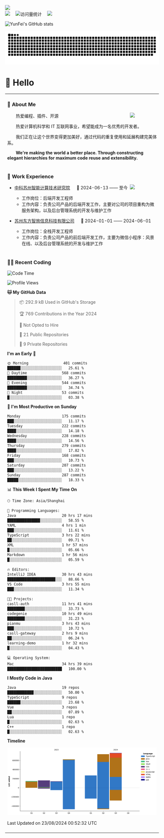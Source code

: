   <!-- dynamic typing effect 动态打字效果 -->
  <div>
    <a href="http://yunfei.plus">
      <img src="https://readme-typing-svg.demolab.com?font=Fira+Code&pause=1000&width=435&lines=console.log(%22Hello%2C%20World%22);祝您今天愉快!&center=true&size=27" />
    </a>
  </div>

  <div>
    <a href="http://yunfei.plus/"><img src="https://img.shields.io/badge/Website-博客-8c36db" /></a>&emsp;
    <!-- visitor -->
    <img src="https://komarev.com/ghpvc/?username=yunfeidog&label=Views&color=orange&style=flat" alt="访问量统计" />&emsp;
    <!-- wakatime -->    
    <a href="https://wakatime.com/@yunfeidog"><img src="https://wakatime.com/badge/user/42d0678c-368b-448b-9a77-5d21c5b55352.svg" /></a>
  </div>

![YunFei's GitHub stats](https://github-readme-stats.vercel.app/api?username=yunfeidog)

![snake](./dist/github-contribution-grid-snake.svg)

#  🙋 Hello

<table>


<tr><td>

### 🤺 About Me

<img align="right" width="88" src="https://cdn.jsdelivr.net/gh/yunfeidog/yunfeidog/assets/images/jobs.png" />

<p>&emsp;&emsp;热爱编程、插件、开源</p>
<p>&emsp;&emsp;热爱计算机科学和 IT 互联网事业，希望能成为一名优秀的开发者。</p>
<p>&emsp;&emsp;我们正在让这个世界变得更加美好，通过代码的重复使用和延展构建完美体系。</p>
<p>&emsp;&emsp;<strong>We're making the world a better place. Through constructing elegant hierarchies for maximum code reuse and extensibility.</strong></p>

</td></tr> 

<tr><td>

### 🏢 Work Experience

<img align="right" width="88" src="https://cdn.jsdelivr.net/gh/yunfeidog/yunfeidog/assets/images/yuanze.png" />

- [中科苏州智能计算技术研究院](http://iict.ac.cn/sy) &emsp; 📌 2024-06-13 —— 至今

  - 工作岗位：后端开发工程师
  - 工作内容：负责公司产品的后端开发工作，主要对公司的项目重构为微服务架构，以及后台管理系统的开发与维护工作

- [苏州东方智旅信息科技有限公司](http://www.leyoobao.com/) &emsp; 📌 2024-01-01 —— 2024-06-01

    - 工作岗位：全栈开发工程师
    - 工作内容：负责公司产品的前后端开发工作，主要为微信小程序：风景在线、以及后台管理系统的开发与维护工作


</td></tr>

<tr><td>

### 👩‍💻 Recent Coding
<!--START_SECTION:waka-->
![Code Time](http://img.shields.io/badge/Code%20Time-1%2C632%20hrs%201%20min-blue)

![Profile Views](http://img.shields.io/badge/Profile%20Views-0-blue)

**🐱 My GitHub Data** 

> 📦 292.9 kB Used in GitHub's Storage 
 > 
> 🏆 769 Contributions in the Year 2024
 > 
> 🚫 Not Opted to Hire
 > 
> 📜 21 Public Repositories 
 > 
> 🔑 9 Private Repositories 
 > 
**I'm an Early 🐤** 

```text
🌞 Morning                401 commits         ██████░░░░░░░░░░░░░░░░░░░   25.61 % 
🌆 Daytime                568 commits         █████████░░░░░░░░░░░░░░░░   36.27 % 
🌃 Evening                544 commits         █████████░░░░░░░░░░░░░░░░   34.74 % 
🌙 Night                  53 commits          █░░░░░░░░░░░░░░░░░░░░░░░░   03.38 % 
```
📅 **I'm Most Productive on Sunday** 

```text
Monday                   175 commits         ███░░░░░░░░░░░░░░░░░░░░░░   11.17 % 
Tuesday                  222 commits         ████░░░░░░░░░░░░░░░░░░░░░   14.18 % 
Wednesday                228 commits         ████░░░░░░░░░░░░░░░░░░░░░   14.56 % 
Thursday                 279 commits         ████░░░░░░░░░░░░░░░░░░░░░   17.82 % 
Friday                   168 commits         ███░░░░░░░░░░░░░░░░░░░░░░   10.73 % 
Saturday                 207 commits         ███░░░░░░░░░░░░░░░░░░░░░░   13.22 % 
Sunday                   287 commits         █████░░░░░░░░░░░░░░░░░░░░   18.33 % 
```


📊 **This Week I Spent My Time On** 

```text
🕑︎ Time Zone: Asia/Shanghai

💬 Programming Languages: 
Java                     20 hrs 17 mins      ███████████████░░░░░░░░░░   58.55 % 
YAML                     4 hrs 1 min         ███░░░░░░░░░░░░░░░░░░░░░░   11.61 % 
TypeScript               3 hrs 22 mins       ██░░░░░░░░░░░░░░░░░░░░░░░   09.71 % 
XML                      1 hr 57 mins        █░░░░░░░░░░░░░░░░░░░░░░░░   05.66 % 
Markdown                 1 hr 56 mins        █░░░░░░░░░░░░░░░░░░░░░░░░   05.59 % 

🔥 Editors: 
IntelliJ IDEA            30 hrs 43 mins      ██████████████████████░░░   88.66 % 
VS Code                  3 hrs 55 mins       ███░░░░░░░░░░░░░░░░░░░░░░   11.34 % 

🐱‍💻 Projects: 
casll-auth               11 hrs 41 mins      ████████░░░░░░░░░░░░░░░░░   33.73 % 
codegenie                10 hrs 49 mins      ████████░░░░░░░░░░░░░░░░░   31.23 % 
pianmu                   3 hrs 43 mins       ███░░░░░░░░░░░░░░░░░░░░░░   10.72 % 
casll-gateway            2 hrs 9 mins        ██░░░░░░░░░░░░░░░░░░░░░░░   06.24 % 
learning-demo            1 hr 32 mins        █░░░░░░░░░░░░░░░░░░░░░░░░   04.43 % 

💻 Operating System: 
Mac                      34 hrs 39 mins      █████████████████████████   100.00 % 
```

**I Mostly Code in Java** 

```text
Java                     19 repos            ████████████░░░░░░░░░░░░░   50.00 % 
TypeScript               9 repos             ██████░░░░░░░░░░░░░░░░░░░   23.68 % 
Vue                      3 repos             ██░░░░░░░░░░░░░░░░░░░░░░░   07.89 % 
Lua                      1 repo              █░░░░░░░░░░░░░░░░░░░░░░░░   02.63 % 
C++                      1 repo              █░░░░░░░░░░░░░░░░░░░░░░░░   02.63 % 
```



**Timeline**

![Lines of Code chart](https://raw.githubusercontent.com/yunfeidog/yunfeidog/main/assets/bar_graph.png)


 Last Updated on 23/08/2024 00:52:32 UTC
<!--END_SECTION:waka-->

</td></tr>




<tr><td>

